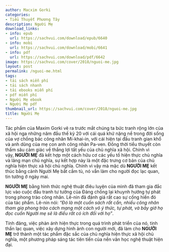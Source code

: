 ```yaml
---
author: Macxim Gorki
categories:
- Tiểu Thuyết Phương Tây
description: Người Mẹ
download_links:
- info: epub
  url: https://sachvui.com/download/epub/6640
- info: mobi
  url: https://sachvui.com/download/mobi/6641
- info: pdf
  url: https://sachvui.com/download/pdf/6642
image: https://sachvui.com/cover/2018/nguoi-me.jpg
layout: post
permalink: /nguoi-me.html
tags:
- tải sách miễn phí
- tải sách nhanh
- tải ebooks miễn phí
- pdf miễn phí
- Người Mẹ ebook
- Người Mẹ pdf
thumbnail_url: https://sachvui.com/cover/2018/nguoi-me.jpg
title: Người Mẹ
---
```


 <div class="item-desc text-justify"> <p>Tác phẩm của Maxim Gorki vẽ ra trước mắt chúng ta bức tranh rộng lớn của xã hội nga những năm đầu thế kỷ 20 với cái quá khứ nặng nề trong đời sống của vợ chồng bác công nhân Mi-khai-in, với cái hiện tại đấu tranh gian khổ và anh dũng của mẹ con anh công nhân Pa-ven. Đồng thời tiểu thuyết còn thấm sâu cảm giác về thắng lợi tất yếu của chủ nghĩa xã hội. Chính vì vậy, <strong>NGƯỜI MẸ</strong> đã kết hợp một cách hữu cơ các yếu tố hiện thực chủ nghĩa và lãng mạn chủ nghĩa, sự kết hợp này là một đặc trưng cơ bản của chủ nghĩa hiện thực xã hội chủ nghĩa. Chính vì vậy mà mặc dù <strong>NGƯỜI MẸ</strong> kết thúc bằng cảnh Người Mẹ bắt cầm tù, nó vẫn làm cho người đọc lạc quan, tin tưởng ở ngày mai.</p><p><strong>NGƯỜI MẸ</strong> bằng hình thức nghệ thuật điêu luyện của mình đã tham gia đắc lực vào cuộc đấu tranh tư tưởng của Đảng chống lại khuynh hướng tự phát trong phong trào công nhân. Lê-nin đã đánh giá rất cao sự cống hiến đó của tác phẩm. Lê-nin nói: <em>“Đó là một cuốn sách rất cần, nhiều công nhân tham gia phong trào cách mạng một cách vô ý thức, tự phát, và bây giờ họ đọc cuốn Người mẹ sẽ là điều rất có ích đối với họ”</em>.</p><p>Tính đảng, việc phản ánh hiện thực trong quá trình phát triển của nó, tinh thần lạc quan, việc xây dựng hình ảnh con người mới, đã làm cho <strong>NGƯỜI MẸ</strong> trở thành một tác phẩm đặc sắc của chủ nghĩa hiện thực xã hội chủ nghĩa, một phương pháp sáng tác tiên tiến của nền văn học nghệ thuật hiện đại.</p> </div>